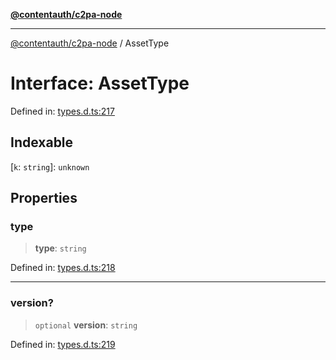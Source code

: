 [**@contentauth/c2pa-node**](../README.md)

***

[@contentauth/c2pa-node](../README.md) / AssetType

# Interface: AssetType

Defined in: [types.d.ts:217](https://github.com/contentauth/c2pa-node-v2/blob/c336e36bb30fc393837615821d0e64cbfdcdeea6/js-src/types.d.ts#L217)

## Indexable

\[`k`: `string`\]: `unknown`

## Properties

### type

> **type**: `string`

Defined in: [types.d.ts:218](https://github.com/contentauth/c2pa-node-v2/blob/c336e36bb30fc393837615821d0e64cbfdcdeea6/js-src/types.d.ts#L218)

***

### version?

> `optional` **version**: `string`

Defined in: [types.d.ts:219](https://github.com/contentauth/c2pa-node-v2/blob/c336e36bb30fc393837615821d0e64cbfdcdeea6/js-src/types.d.ts#L219)
